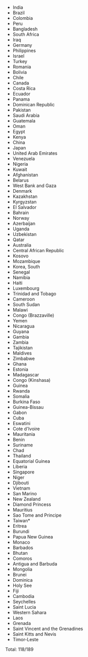 * India
* Brazil
* Colombia
* Peru
* Bangladesh
* South Africa
* Iraq
* Germany
* Philippines
* Israel
* Turkey
* Romania
* Bolivia
* Chile
* Canada
* Costa Rica
* Ecuador
* Panama
* Dominican Republic
* Pakistan
* Saudi Arabia
* Guatemala
* Oman
* Egypt
* Kenya
* China
* Japan
* United Arab Emirates
* Venezuela
* Nigeria
* Kuwait
* Afghanistan
* Belarus
* West Bank and Gaza
* Denmark
* Kazakhstan
* Kyrgyzstan
* El Salvador
* Bahrain
* Norway
* Azerbaijan
* Uganda
* Uzbekistan
* Qatar
* Australia
* Central African Republic
* Kosovo
* Mozambique
* Korea, South
* Senegal
* Namibia
* Haiti
* Luxembourg
* Trinidad and Tobago
* Cameroon
* South Sudan
* Malawi
* Congo (Brazzaville)
* Yemen
* Nicaragua
* Guyana
* Gambia
* Zambia
* Tajikistan
* Maldives
* Zimbabwe
* Ghana
* Estonia
* Madagascar
* Congo (Kinshasa)
* Guinea
* Rwanda
* Somalia
* Burkina Faso
* Guinea-Bissau
* Gabon
* Cuba
* Eswatini
* Cote d'Ivoire
* Mauritania
* Benin
* Suriname
* Chad
* Thailand
* Equatorial Guinea
* Liberia
* Singapore
* Niger
* Djibouti
* Vietnam
* San Marino
* New Zealand
* Diamond Princess
* Mauritius
* Sao Tome and Principe
* Taiwan*
* Eritrea
* Burundi
* Papua New Guinea
* Monaco
* Barbados
* Bhutan
* Comoros
* Antigua and Barbuda
* Mongolia
* Brunei
* Dominica
* Holy See
* Fiji
* Cambodia
* Seychelles
* Saint Lucia
* Western Sahara
* Laos
* Grenada
* Saint Vincent and the Grenadines
* Saint Kitts and Nevis
* Timor-Leste

Total: 118/189